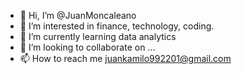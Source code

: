 - 👋 Hi, I’m @JuanMoncaleano
- 👀 I’m interested in finance, technology, coding.
- 🌱 I’m currently learning data analytics
- 💞️ I’m looking to collaborate on ...
- 📫 How to reach me juankamilo992201@gmail.com

<!---
JuanMoncaleano/JuanMoncaleano is a ✨ special ✨ repository because its `README.md` (this file) appears on your GitHub profile.
You can click the Preview link to take a look at your changes.
--->

